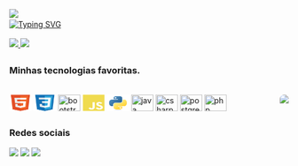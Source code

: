 <div>
  <a href="https://github.com/DenverCoder1/readme-typing-svg">
    <img src="https://readme-typing-svg.herokuapp.com?font=lucida+console&duration=4000&pause=1500&color=8B67DB&width=435&lines=Olá+👋"/>
    <br>
    <img src="https://readme-typing-svg.herokuapp.com?font=lucida+console&weight=900&size=18&duration=4000&pause=2000&color=8B67DB&width=435&lines=Meu+nome+%C3%A9+Carlos+Henrique+Neto;Seja+bem+vindo(a)+ao+meu+perfil!;Amo+Python%2C+Java+e+PostgreSQL;Estou+sempre+estudando..." alt="Typing SVG" />
  </a>

</div>


<br>
<!-- GitHub status -->
<div>
  <a href="https://github.com/anuraghazra/github-readme-stats">
    <img height="180em" src="https://github-readme-stats.vercel.app/api?username=carlosneto726&count_private=false&theme=vue-dark&show_icons=true"/>
    <img height="180em" src="https://github-readme-stats.vercel.app/api/top-langs/?username=carlosneto726&theme=vue-dark&layout=compact"/>
  </a>
 </div>

  ##
 
<!-- Tecnologia mais ultilizadas -->
### Minhas tecnologias favoritas.
<div style="display: inline_block"><br>
  <img align="center" height="30" width="40" title="html" src="https://raw.githubusercontent.com/devicons/devicon/master/icons/html5/html5-original.svg"/>
  <img align="center" height="30" width="40" title="css" src="https://raw.githubusercontent.com/devicons/devicon/master/icons/css3/css3-original.svg"/>
  <img align="center" height="30" width="40" title="bootstrap" src="https://cdn.jsdelivr.net/gh/devicons/devicon/icons/bootstrap/bootstrap-original.svg" />
  <img align="center" height="30" width="40" title="javascript" src="https://raw.githubusercontent.com/devicons/devicon/master/icons/javascript/javascript-plain.svg"/>
  <img align="center" height="30" width="40" title="python" src="https://raw.githubusercontent.com/devicons/devicon/master/icons/python/python-original.svg"/>
  <img align="center" height="30" width="40" title="java" src="https://cdn.jsdelivr.net/gh/devicons/devicon/icons/java/java-original.svg"/>
  <img align="center" height="30" width="40" title="csharp" src="https://cdn.jsdelivr.net/gh/devicons/devicon/icons/csharp/csharp-original.svg" />
  <img align="center" height="30" width="40" title="postgresql" src="https://cdn.jsdelivr.net/gh/devicons/devicon/icons/postgresql/postgresql-original.svg"/>
  <img align="center" height="30" width="40" title="php" src="https://cdn.jsdelivr.net/gh/devicons/devicon/icons/php/php-original.svg" />
  <img align="right" height="150" style="border-radius:50px;" src="https://i.pinimg.com/originals/e5/93/ab/e593ab0589d5f1b389e4dfbcce2bce20.gif"/>
</div>

  ##
### Redes sociais
<!-- Redes sociais -->
<div> 
  <a href="mailto:carlosneto726@gmail.com"><img src="https://img.shields.io/badge/-Gmail-%23333?style=for-the-badge&logo=gmail&logoColor=white" target="_blank"></a>
  <a href="https://www.linkedin.com/in/carlosneto726/" target="_blank"><img src="https://img.shields.io/badge/-LinkedIn-%230077B5?style=for-the-badge&logo=linkedin&logoColor=white" target="_blank"></a> 
  <a href="https://stackoverflow.com/users/21198654/carlosneto726"><img src="https://img.shields.io/badge/Stack_Overflow-FE7A16?style=for-the-badge&logo=stack-overflow&logoColor=white"></a>
</div>
